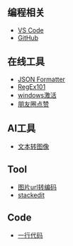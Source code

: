 ## 编程相关
- [VS Code](https://code.visualstudio.com)
- [GitHub](https://github.com)

## 在线工具
- [JSON Formatter](https://jsonformatter.org)
- [RegEx101](https://regex101.com)
- [windows激活](https://kms.cx)
- [朋友圈点赞](http://zan.liflag.cn/)

## AI工具
- [文本转图像](https://www.picdoc.cn/)

## Tool
- [图片url转编码](https://mzrf.github.io/lib/url2base64.html)
- [stackedit](https://stackedit.io/app#)

## Code
- [一行代码](https://mzrf.github.io/lib/code.html)

<!--stackedit_data:
eyJoaXN0b3J5IjpbLTE3MjE3NzQ1NDRdfQ==
-->
